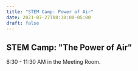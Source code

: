 ```yaml
---
title: "STEM Camp: Power of Air"
date: 2021-07-27T08:30:00-05:00
draft: false
---
```

## STEM Camp: "The Power of Air"  
8:30 - 11:30 AM in the Meeting Room.

